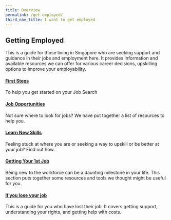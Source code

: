 ```yaml
---
title: Overview
permalink: /get-employed/
third_nav_title: I want to get employed
---
```


## Getting Employed
This is a guide for those living in Singapore who are seeking support and guidance in their jobs and employment here. It provides information and available resources we can offer for various career decisions, upskilling options to improve your employability. 

#### [First Steps](/first-steps/)

To help you get started on your Job Search

#### [Job Opportunities](/opportunities/)

Not sure where to look for jobs? We have put together a list of resources to help you.

#### [Learn New Skills](/learn-new-skills/)

Feeling stuck at where you are or seeking a way to upskill or be better at your job? Find out how.

#### [Getting Your 1st Job](/first-job/starter-pack/)

Being new to the workforce can be a daunting milestone in your life. This section puts together some resources and tools we thought might be useful for you.

#### [If you lose your job](/get-employed/lost-job/)
This is a guide for you who have lost their job. It covers getting support, understanding your rights, and getting help with costs. 

